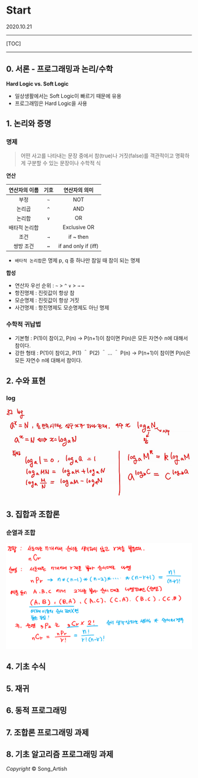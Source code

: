 # Start

2020.10.21

---

[TOC]

---

## 0. 서론 - 프로그래밍과 논리/수학

**Hard Logic vs. Soft Logic**

- 일상생활에서는 Soft Logic이 빠르기 때문에 유용
- 프로그래밍은 Hard Logic을 사용



## 1. 논리와 증명

### 명제

> 어떤 사고를 나타내는 문장 중에서 참(true)나 거짓(false)를 객관적이고 명확하게 구분할 수 있는 문장이나 수학적 식

**연산**

| 연산자의 이름 | 기호 |    연산자의 의미     |
| :-----------: | :--: | :------------------: |
|     부정      | `~`  |         NOT          |
|    논리곱     | `^`  |         AND          |
|    논리합     | `∨`  |          OR          |
| 배타적 논리합 |      |     Exclusive OR     |
|     조건      | `→`  |      if ~ then       |
|   쌍방 조건   | `↔`  | if and only if (iff) |

- `배타적 논리합`은 명제 p, q 중 하나만 참일 때 참이 되는 명제

**합성**

- 연산자 우선 순위 : `~` > `^` `∨` > `→` `↔`
- 항진명제 : 진릿값이 항상 참
- 모순명제 : 진릿값이 항상 거짓
- 사건명제 : 항진명제도 모순명제도 아닌 명제



### 수학적 귀납법

- 기본형 : P(1)이 참이고, P(n) → P(n+1)이 참이면 P(n)은 모든 자연수 n에 대해서 참이다.
- 강한 형태 : P(1)이 참이고, P(1) ＾ P(2) ＾ ... ＾ P(n)  → P(n+1)이 참이면 P(n)은 모든 자연수 n에 대해서 참이다.





## 2. 수와 표현

### log

![log](img/log.jpg)



## 3. 집합과 조합론

### 순열과 조합

![순열과 조합](img/combination_and_permutation.png)

## 4. 기초 수식



## 5. 재귀



## 6. 동적 프로그래밍



## 7. 조합론 프로그래밍 과제



## 8. 기초 알고리즘 프로그래밍 과제





*Copyright* © Song_Artish